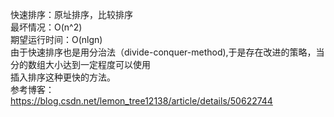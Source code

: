 快速排序：原址排序，比较排序  
最坏情况：O(n^2)  
期望运行时间：O(nlgn)  
由于快速排序也是用分治法（divide-conquer-method),于是存在改进的策略，当分的数组大小达到一定程度可以使用  
插入排序这种更快的方法。  
参考博客：  
https://blog.csdn.net/lemon_tree12138/article/details/50622744  
